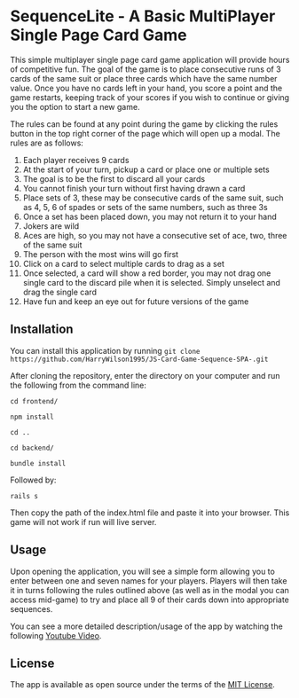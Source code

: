# SequenceLite - A Basic MultiPlayer Single Page Card Game

This simple multiplayer single page card game application will provide hours of competitive fun. The goal of the game is to place consecutive runs of 3 cards of the same suit or place three cards which have the same number value. Once you have no cards left in your hand, you score a point and the game restarts, keeping track of your scores if you wish to continue or giving you the option to start a new game.

The rules can be found at any point during the game by clicking the rules button in the top right corner of the page which will open up a modal. The rules are as follows:

1. Each player receives 9 cards
2. At the start of your turn, pickup a card or place
   one or multiple sets
3. The goal is to be the first to discard all your
   cards
4. You cannot finish your turn without first having
   drawn a card
5. Place sets of 3, these may be consecutive cards
   of the same suit, such as 4, 5, 6 of spades or sets of
   the same numbers, such as three 3s
6. Once a set has been placed down, you may
   not return it to your hand
7. Jokers are wild
8. Aces are high, so you may not have a consecutive
   set of ace, two, three of the same suit
9. The person with the most wins will go first
10. Click on a card to select multiple cards to drag as a set
11. Once selected, a card will show a red border, you may
    not drag one single card to the discard pile when it
    is selected. Simply unselect and drag the single card
12. Have fun and keep an eye out for future versions
    of the game

## Installation

You can install this application by running `git clone https://github.com/HarryWilson1995/JS-Card-Game-Sequence-SPA-.git`

After cloning the repository, enter the directory on your computer and run the following from the command line:

```
cd frontend/
```

```
npm install
```

```
cd ..
```

```
cd backend/
```

```
bundle install
```

Followed by:

```
rails s
```

Then copy the path of the index.html file and paste it into your browser. This game will not work if run will live server.

## Usage

Upon opening the application, you will see a simple form allowing you to enter between one and seven names for your players. Players will then take it in turns following the rules outlined above (as well as in the modal you can access mid-game) to try and place all 9 of their cards down into appropriate sequences.

You can see a more detailed description/usage of the app by watching the following [Youtube Video](https://youtu.be/Xh0qd6lqNcs).

## License

The app is available as open source under the terms of the [MIT License](https://opensource.org/licenses/MIT).
